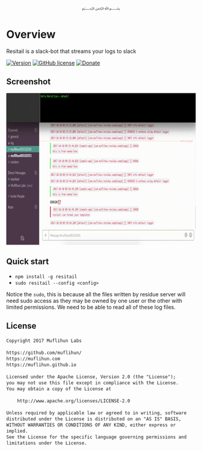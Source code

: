 <p align="center">
  ﷽
</p>

# Overview
Resitail is a slack-bot that streams your logs to slack

[![Version](https://img.shields.io/npm/v/resitail.svg)](https://www.npmjs.com/package/resitail)
[![GitHub license](https://img.shields.io/badge/License-Apache%202.0-blue.svg)](https://github.com/muflihun/resitail/blob/master/LICENSE)
[![Donate](https://img.shields.io/badge/Donate-PayPal-green.svg)](https://www.paypal.me/MuflihunDotCom/25)

## Screenshot
[![Demo](demo.gif)](/demo.gif)

## Quick start

- `npm install -g resitail`
- `sudo resitail --config <config>`

Notice the `sudo`, this is because all the files written by residue server will need sudo access as they may be owned by one user or the other with limited permissions. We need to be able to read all of these log files.

## License
```
Copyright 2017 Muflihun Labs

https://github.com/muflihun/
https://muflihun.com
https://muflihun.github.io

Licensed under the Apache License, Version 2.0 (the "License");
you may not use this file except in compliance with the License.
You may obtain a copy of the License at

    http://www.apache.org/licenses/LICENSE-2.0

Unless required by applicable law or agreed to in writing, software
distributed under the License is distributed on an "AS IS" BASIS,
WITHOUT WARRANTIES OR CONDITIONS OF ANY KIND, either express or implied.
See the License for the specific language governing permissions and
limitations under the License.
```
